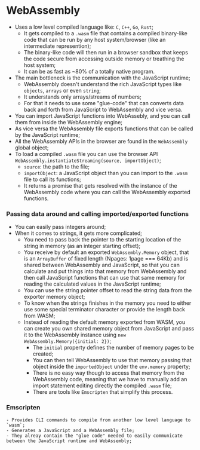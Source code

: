# WebAssembly

- Uses a low level compiled language like: `C`, `C++`, `Go`, `Rust`;
    - It gets compiled to a `.wasm` file that contains a compiled binary-like code that can be run by any host system/browser (like an intermediate represention);
    - The binary-like code will then run in a browser sandbox that keeps the code secure from accessing outside memory or treathing the host system;
    - It can be as fast as ~80% of a totally native program.
- The main bottleneck is the communication with the JavaScript runtime;
    - WebAssembly doesn't understand the rich JavaScript types like `objects`, `arrays` or even `string`;
    - It understands only arrays/streams of numbers;
    - For that it needs to use some "glue-code" that can converts data back and forth from JavaScript to WebAssembly and vice versa.
- You can import JavaScript functions into WebAssebly, and you can call them from inside the WebAssembly engine;
- As vice versa the WebAssembly file exports functions that can be called by the JavaScript runtime;
- All the WebAssembly APIs in the browser are found in the `WebAssembly` global object;
- To load a compiled `.wasm` file you can use the browser API `WebAssembly.instantiateStreaming(source, importObject)`;
    - `source`: the path to the file;
    - `importObject`: a JavaScript object than you can import to the `.wasm` file to call its functions;
    - It returns a promise that gets resolved with the instance of the WebAssembly code where you can call the WebAssembly exported functions.

### Passing data around and calling imported/exported functions
- You can easily pass integers around;
- When it comes to strings, it gets more complicated;
    - You need to pass back the pointer to the starting location of the string in memory (as an integer starting offset);
    - You receive by default an exported `WebAssembly.Memory` object, that is an `ArrayBuffer` of fixed length (Npages: 1page === 64Kb) and is shared between WebAssembly and JavaScript, so that you can calculate and put things into that memory from WebAssembly and then call JavaScript functions that can use that same memory for reading the calculated values in the JavaScript runtime;
    - You can use the string pointer offset to read the string data from the exporter memory object;
    - To know when the strings finishes in the memory you need to either use some special terminator character or provide the length back from WASM;
    - Instead of reading the default memory exported from WASM, you can create you own shared memory object from JavaScript and pass it to the WebAssembly instance using `new WebAssembly.Memory({initial: 2})`;
        - The `initial` property defines the number of memory pages to be created;
        - You can then tell WebAssembly to use that memory passing that object inside the `importedObject` under the `env.memory` property; 
        - There is no easy way though to access that memory from the WebAssembly code, meaning that we have to manually add an import statement editing directly the compiled `.wasm` file;
        - There are tools like `Emscripten` that simplify this process.

### Emscripten
    - Provides CLI commands to compile from another low level language to `wasm`;
    - Generates a JavaScript and a WebAssembly file;
    - They alreay contain the "glue code" needed to easily communicate between the JavaScript runtime and WebAssembly;
